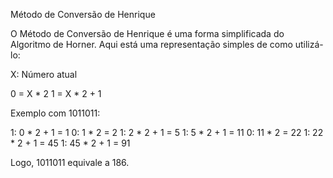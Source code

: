 Método de Conversão de Henrique

O Método de Conversão de Henrique é uma forma simplificada do Algoritmo de Horner. Aqui está uma representação simples de como utilizá-lo:

X: Número atual

0 = X * 2
1 = X * 2 + 1

Exemplo com 1011011:

1: 0 * 2 + 1 = 1
0: 1 * 2 = 2
1: 2 * 2 + 1 = 5
1: 5 * 2 + 1 = 11
0: 11 * 2 = 22
1: 22 * 2 + 1 = 45
1: 45 * 2 + 1 = 91

Logo, 1011011 equivale a 186.
